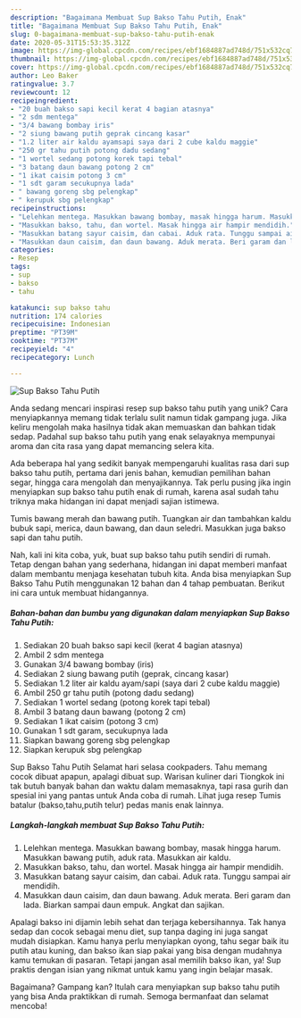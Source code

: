 ```yaml
---
description: "Bagaimana Membuat Sup Bakso Tahu Putih, Enak"
title: "Bagaimana Membuat Sup Bakso Tahu Putih, Enak"
slug: 0-bagaimana-membuat-sup-bakso-tahu-putih-enak
date: 2020-05-31T15:53:35.312Z
image: https://img-global.cpcdn.com/recipes/ebf1684887ad748d/751x532cq70/sup-bakso-tahu-putih-foto-resep-utama.jpg
thumbnail: https://img-global.cpcdn.com/recipes/ebf1684887ad748d/751x532cq70/sup-bakso-tahu-putih-foto-resep-utama.jpg
cover: https://img-global.cpcdn.com/recipes/ebf1684887ad748d/751x532cq70/sup-bakso-tahu-putih-foto-resep-utama.jpg
author: Leo Baker
ratingvalue: 3.7
reviewcount: 12
recipeingredient:
- "20 buah bakso sapi kecil kerat 4 bagian atasnya"
- "2 sdm mentega"
- "3/4 bawang bombay iris"
- "2 siung bawang putih geprak cincang kasar"
- "1.2 liter air kaldu ayamsapi saya dari 2 cube kaldu maggie"
- "250 gr tahu putih potong dadu sedang"
- "1 wortel sedang potong korek tapi tebal"
- "3 batang daun bawang potong 2 cm"
- "1 ikat caisim potong 3 cm"
- "1 sdt garam secukupnya lada"
- " bawang goreng sbg pelengkap"
- " kerupuk sbg pelengkap"
recipeinstructions:
- "Lelehkan mentega. Masukkan bawang bombay, masak hingga harum. Masukkan bawang putih, aduk rata. Masukkan air kaldu."
- "Masukkan bakso, tahu, dan wortel. Masak hingga air hampir mendidih."
- "Masukkan batang sayur caisim, dan cabai. Aduk rata. Tunggu sampai air mendidih."
- "Masukkan daun caisim, dan daun bawang. Aduk merata. Beri garam dan lada. Biarkan sampai daun empuk. Angkat dan sajikan."
categories:
- Resep
tags:
- sup
- bakso
- tahu

katakunci: sup bakso tahu 
nutrition: 174 calories
recipecuisine: Indonesian
preptime: "PT39M"
cooktime: "PT37M"
recipeyield: "4"
recipecategory: Lunch

---
```



![Sup Bakso Tahu Putih](https://img-global.cpcdn.com/recipes/ebf1684887ad748d/751x532cq70/sup-bakso-tahu-putih-foto-resep-utama.jpg)

Anda sedang mencari inspirasi resep sup bakso tahu putih yang unik? Cara menyiapkannya memang tidak terlalu sulit namun tidak gampang juga. Jika keliru mengolah maka hasilnya tidak akan memuaskan dan bahkan tidak sedap. Padahal sup bakso tahu putih yang enak selayaknya mempunyai aroma dan cita rasa yang dapat memancing selera kita.

Ada beberapa hal yang sedikit banyak mempengaruhi kualitas rasa dari sup bakso tahu putih, pertama dari jenis bahan, kemudian pemilihan bahan segar, hingga cara mengolah dan menyajikannya. Tak perlu pusing jika ingin menyiapkan sup bakso tahu putih enak di rumah, karena asal sudah tahu triknya maka hidangan ini dapat menjadi sajian istimewa.

Tumis bawang merah dan bawang putih. Tuangkan air dan tambahkan kaldu bubuk sapi, merica, daun bawang, dan daun seledri. Masukkan juga bakso sapi dan tahu putih.


Nah, kali ini kita coba, yuk, buat sup bakso tahu putih sendiri di rumah. Tetap dengan bahan yang sederhana, hidangan ini dapat memberi manfaat dalam membantu menjaga kesehatan tubuh kita. Anda bisa menyiapkan Sup Bakso Tahu Putih menggunakan 12 bahan dan 4 tahap pembuatan. Berikut ini cara untuk membuat hidangannya.

<!--inarticleads1-->

##### Bahan-bahan dan bumbu yang digunakan dalam menyiapkan Sup Bakso Tahu Putih:

1. Sediakan 20 buah bakso sapi kecil (kerat 4 bagian atasnya)
1. Ambil 2 sdm mentega
1. Gunakan 3/4 bawang bombay (iris)
1. Sediakan 2 siung bawang putih (geprak, cincang kasar)
1. Sediakan 1.2 liter air kaldu ayam/sapi (saya dari 2 cube kaldu maggie)
1. Ambil 250 gr tahu putih (potong dadu sedang)
1. Sediakan 1 wortel sedang (potong korek tapi tebal)
1. Ambil 3 batang daun bawang (potong 2 cm)
1. Sediakan 1 ikat caisim (potong 3 cm)
1. Gunakan 1 sdt garam, secukupnya lada
1. Siapkan  bawang goreng sbg pelengkap
1. Siapkan  kerupuk sbg pelengkap


Sup Bakso Tahu Putih Selamat hari selasa cookpaders. Tahu memang cocok dibuat apapun, apalagi dibuat sup. Warisan kuliner dari Tiongkok ini tak butuh banyak bahan dan waktu dalam memasaknya, tapi rasa gurih dan spesial ini yang pantas untuk Anda coba di rumah. Lihat juga resep Tumis batalur (bakso,tahu,putih telur) pedas manis enak lainnya. 

<!--inarticleads2-->

##### Langkah-langkah membuat Sup Bakso Tahu Putih:

1. Lelehkan mentega. Masukkan bawang bombay, masak hingga harum. Masukkan bawang putih, aduk rata. Masukkan air kaldu.
1. Masukkan bakso, tahu, dan wortel. Masak hingga air hampir mendidih.
1. Masukkan batang sayur caisim, dan cabai. Aduk rata. Tunggu sampai air mendidih.
1. Masukkan daun caisim, dan daun bawang. Aduk merata. Beri garam dan lada. Biarkan sampai daun empuk. Angkat dan sajikan.


Apalagi bakso ini dijamin lebih sehat dan terjaga kebersihannya. Tak hanya sedap dan cocok sebagai menu diet, sup tanpa daging ini juga sangat mudah disiapkan. Kamu hanya perlu menyiapkan oyong, tahu segar baik itu putih atau kuning, dan bakso ikan siap pakai yang bisa dengan mudahnya kamu temukan di pasaran. Tetapi jangan asal memilih bakso ikan, ya! Sup praktis dengan isian yang nikmat untuk kamu yang ingin belajar masak. 

Bagaimana? Gampang kan? Itulah cara menyiapkan sup bakso tahu putih yang bisa Anda praktikkan di rumah. Semoga bermanfaat dan selamat mencoba!

